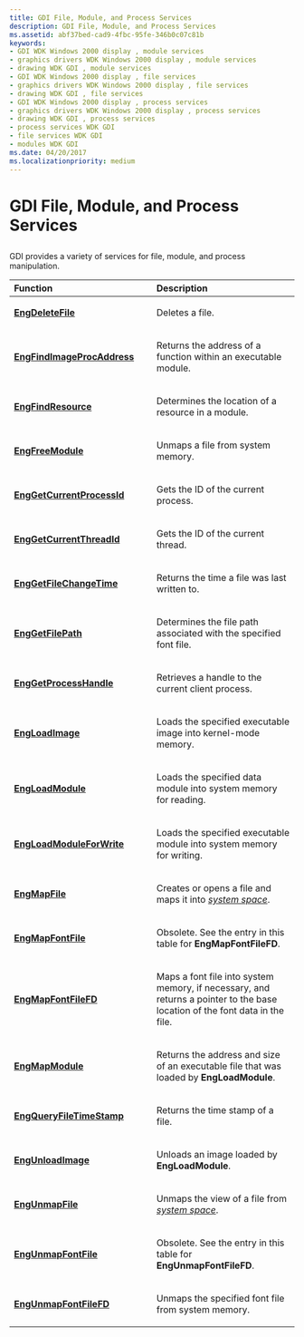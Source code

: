 ```yaml
---
title: GDI File, Module, and Process Services
description: GDI File, Module, and Process Services
ms.assetid: abf37bed-cad9-4fbc-95fe-346b0c07c81b
keywords:
- GDI WDK Windows 2000 display , module services
- graphics drivers WDK Windows 2000 display , module services
- drawing WDK GDI , module services
- GDI WDK Windows 2000 display , file services
- graphics drivers WDK Windows 2000 display , file services
- drawing WDK GDI , file services
- GDI WDK Windows 2000 display , process services
- graphics drivers WDK Windows 2000 display , process services
- drawing WDK GDI , process services
- process services WDK GDI
- file services WDK GDI
- modules WDK GDI
ms.date: 04/20/2017
ms.localizationpriority: medium
---
```


# GDI File, Module, and Process Services


## <span id="ddk_gdi_file_module_and_process_services_gg"></span><span id="DDK_GDI_FILE_MODULE_AND_PROCESS_SERVICES_GG"></span>


GDI provides a variety of services for file, module, and process manipulation.

<table>
<colgroup>
<col width="50%" />
<col width="50%" />
</colgroup>
<thead>
<tr class="header">
<th align="left">Function</th>
<th align="left">Description</th>
</tr>
</thead>
<tbody>
<tr class="odd">
<td align="left"><p><a href="https://docs.microsoft.com/windows/desktop/api/winddi/nf-winddi-engdeletefile" data-raw-source="[&lt;strong&gt;EngDeleteFile&lt;/strong&gt;](/windows/desktop/api/winddi/nf-winddi-engdeletefile)"><strong>EngDeleteFile</strong></a></p></td>
<td align="left"><p>Deletes a file.</p></td>
</tr>
<tr class="even">
<td align="left"><p><a href="https://docs.microsoft.com/windows/desktop/api/winddi/nf-winddi-engfindimageprocaddress" data-raw-source="[&lt;strong&gt;EngFindImageProcAddress&lt;/strong&gt;](/windows/desktop/api/winddi/nf-winddi-engfindimageprocaddress)"><strong>EngFindImageProcAddress</strong></a></p></td>
<td align="left"><p>Returns the address of a function within an executable module.</p></td>
</tr>
<tr class="odd">
<td align="left"><p><a href="https://docs.microsoft.com/windows/desktop/api/winddi/nf-winddi-engfindresource" data-raw-source="[&lt;strong&gt;EngFindResource&lt;/strong&gt;](/windows/desktop/api/winddi/nf-winddi-engfindresource)"><strong>EngFindResource</strong></a></p></td>
<td align="left"><p>Determines the location of a resource in a module.</p></td>
</tr>
<tr class="even">
<td align="left"><p><a href="https://docs.microsoft.com/windows/desktop/api/winddi/nf-winddi-engfreemodule" data-raw-source="[&lt;strong&gt;EngFreeModule&lt;/strong&gt;](/windows/desktop/api/winddi/nf-winddi-engfreemodule)"><strong>EngFreeModule</strong></a></p></td>
<td align="left"><p>Unmaps a file from system memory.</p></td>
</tr>
<tr class="odd">
<td align="left"><p><a href="https://docs.microsoft.com/windows/desktop/api/winddi/nf-winddi-enggetcurrentprocessid" data-raw-source="[&lt;strong&gt;EngGetCurrentProcessId&lt;/strong&gt;](/windows/desktop/api/winddi/nf-winddi-enggetcurrentprocessid)"><strong>EngGetCurrentProcessId</strong></a></p></td>
<td align="left"><p>Gets the ID of the current process.</p></td>
</tr>
<tr class="even">
<td align="left"><p><a href="https://docs.microsoft.com/windows/desktop/api/winddi/nf-winddi-enggetcurrentthreadid" data-raw-source="[&lt;strong&gt;EngGetCurrentThreadId&lt;/strong&gt;](/windows/desktop/api/winddi/nf-winddi-enggetcurrentthreadid)"><strong>EngGetCurrentThreadId</strong></a></p></td>
<td align="left"><p>Gets the ID of the current thread.</p></td>
</tr>
<tr class="odd">
<td align="left"><p><a href="https://docs.microsoft.com/windows/desktop/api/winddi/nf-winddi-enggetfilechangetime" data-raw-source="[&lt;strong&gt;EngGetFileChangeTime&lt;/strong&gt;](/windows/desktop/api/winddi/nf-winddi-enggetfilechangetime)"><strong>EngGetFileChangeTime</strong></a></p></td>
<td align="left"><p>Returns the time a file was last written to.</p></td>
</tr>
<tr class="even">
<td align="left"><p><a href="https://docs.microsoft.com/windows/desktop/api/winddi/nf-winddi-enggetfilepath" data-raw-source="[&lt;strong&gt;EngGetFilePath&lt;/strong&gt;](/windows/desktop/api/winddi/nf-winddi-enggetfilepath)"><strong>EngGetFilePath</strong></a></p></td>
<td align="left"><p>Determines the file path associated with the specified font file.</p></td>
</tr>
<tr class="odd">
<td align="left"><p><a href="https://docs.microsoft.com/windows/desktop/api/winddi/nf-winddi-enggetprocesshandle" data-raw-source="[&lt;strong&gt;EngGetProcessHandle&lt;/strong&gt;](/windows/desktop/api/winddi/nf-winddi-enggetprocesshandle)"><strong>EngGetProcessHandle</strong></a></p></td>
<td align="left"><p>Retrieves a handle to the current client process.</p></td>
</tr>
<tr class="even">
<td align="left"><p><a href="https://docs.microsoft.com/windows/desktop/api/winddi/nf-winddi-engloadimage" data-raw-source="[&lt;strong&gt;EngLoadImage&lt;/strong&gt;](/windows/desktop/api/winddi/nf-winddi-engloadimage)"><strong>EngLoadImage</strong></a></p></td>
<td align="left"><p>Loads the specified executable image into kernel-mode memory.</p></td>
</tr>
<tr class="odd">
<td align="left"><p><a href="https://docs.microsoft.com/windows/desktop/api/winddi/nf-winddi-engloadmodule" data-raw-source="[&lt;strong&gt;EngLoadModule&lt;/strong&gt;](/windows/desktop/api/winddi/nf-winddi-engloadmodule)"><strong>EngLoadModule</strong></a></p></td>
<td align="left"><p>Loads the specified data module into system memory for reading.</p></td>
</tr>
<tr class="even">
<td align="left"><p><a href="https://docs.microsoft.com/windows/desktop/api/winddi/nf-winddi-engloadmoduleforwrite" data-raw-source="[&lt;strong&gt;EngLoadModuleForWrite&lt;/strong&gt;](/windows/desktop/api/winddi/nf-winddi-engloadmoduleforwrite)"><strong>EngLoadModuleForWrite</strong></a></p></td>
<td align="left"><p>Loads the specified executable module into system memory for writing.</p></td>
</tr>
<tr class="odd">
<td align="left"><p><a href="https://docs.microsoft.com/windows/desktop/api/winddi/nf-winddi-engmapfile" data-raw-source="[&lt;strong&gt;EngMapFile&lt;/strong&gt;](/windows/desktop/api/winddi/nf-winddi-engmapfile)"><strong>EngMapFile</strong></a></p></td>
<td align="left"><p>Creates or opens a file and maps it into <a href="https://docs.microsoft.com/windows-hardware/drivers/#wdkgloss-system-space" data-raw-source="&lt;em&gt;system space&lt;/em&gt;"><em>system space</em></a>.</p></td>
</tr>
<tr class="even">
<td align="left"><p><a href="https://docs.microsoft.com/windows/desktop/api/winddi/nf-winddi-engmapfontfile" data-raw-source="[&lt;strong&gt;EngMapFontFile&lt;/strong&gt;](/windows/desktop/api/winddi/nf-winddi-engmapfontfile)"><strong>EngMapFontFile</strong></a></p></td>
<td align="left"><p>Obsolete. See the entry in this table for <strong>EngMapFontFileFD</strong>.</p></td>
</tr>
<tr class="odd">
<td align="left"><p><a href="https://docs.microsoft.com/windows/desktop/api/winddi/nf-winddi-engmapfontfilefd" data-raw-source="[&lt;strong&gt;EngMapFontFileFD&lt;/strong&gt;](/windows/desktop/api/winddi/nf-winddi-engmapfontfilefd)"><strong>EngMapFontFileFD</strong></a></p></td>
<td align="left"><p>Maps a font file into system memory, if necessary, and returns a pointer to the base location of the font data in the file.</p></td>
</tr>
<tr class="even">
<td align="left"><p><a href="https://docs.microsoft.com/windows/desktop/api/winddi/nf-winddi-engmapmodule" data-raw-source="[&lt;strong&gt;EngMapModule&lt;/strong&gt;](/windows/desktop/api/winddi/nf-winddi-engmapmodule)"><strong>EngMapModule</strong></a></p></td>
<td align="left"><p>Returns the address and size of an executable file that was loaded by <strong>EngLoadModule</strong>.</p></td>
</tr>
<tr class="odd">
<td align="left"><p><a href="https://docs.microsoft.com/windows/desktop/api/winddi/nf-winddi-engqueryfiletimestamp" data-raw-source="[&lt;strong&gt;EngQueryFileTimeStamp&lt;/strong&gt;](/windows/desktop/api/winddi/nf-winddi-engqueryfiletimestamp)"><strong>EngQueryFileTimeStamp</strong></a></p></td>
<td align="left"><p>Returns the time stamp of a file.</p></td>
</tr>
<tr class="even">
<td align="left"><p><a href="https://docs.microsoft.com/windows/desktop/api/winddi/nf-winddi-engunloadimage" data-raw-source="[&lt;strong&gt;EngUnloadImage&lt;/strong&gt;](/windows/desktop/api/winddi/nf-winddi-engunloadimage)"><strong>EngUnloadImage</strong></a></p></td>
<td align="left"><p>Unloads an image loaded by <strong>EngLoadModule</strong>.</p></td>
</tr>
<tr class="odd">
<td align="left"><p><a href="https://docs.microsoft.com/windows/desktop/api/winddi/nf-winddi-engunmapfile" data-raw-source="[&lt;strong&gt;EngUnmapFile&lt;/strong&gt;](/windows/desktop/api/winddi/nf-winddi-engunmapfile)"><strong>EngUnmapFile</strong></a></p></td>
<td align="left"><p>Unmaps the view of a file from <a href="https://docs.microsoft.com/windows-hardware/drivers/#wdkgloss-system-space" data-raw-source="&lt;em&gt;system space&lt;/em&gt;"><em>system space</em></a>.</p></td>
</tr>
<tr class="even">
<td align="left"><p><a href="https://docs.microsoft.com/windows/desktop/api/winddi/nf-winddi-engunmapfontfile" data-raw-source="[&lt;strong&gt;EngUnmapFontFile&lt;/strong&gt;](/windows/desktop/api/winddi/nf-winddi-engunmapfontfile)"><strong>EngUnmapFontFile</strong></a></p></td>
<td align="left"><p>Obsolete. See the entry in this table for <strong>EngUnmapFontFileFD</strong>.</p></td>
</tr>
<tr class="odd">
<td align="left"><p><a href="https://docs.microsoft.com/windows/desktop/api/winddi/nf-winddi-engunmapfontfilefd" data-raw-source="[&lt;strong&gt;EngUnmapFontFileFD&lt;/strong&gt;](/windows/desktop/api/winddi/nf-winddi-engunmapfontfilefd)"><strong>EngUnmapFontFileFD</strong></a></p></td>
<td align="left"><p>Unmaps the specified font file from system memory.</p></td>
</tr>
</tbody>
</table>

 

 

